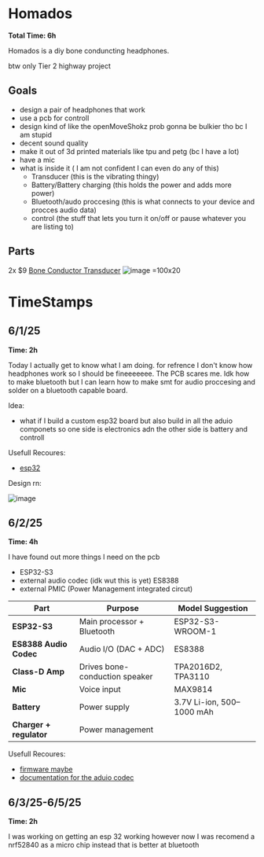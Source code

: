 # Homados

**Total Time: 6h**

Homados is a diy bone conduncting headphones.

btw only Tier 2 highway project

## Goals
- design a pair of headphones that work
- use a pcb for controll
- design kind of like the openMoveShokz prob gonna be bulkier tho bc I am stupid 
- decent sound quality
- make it out of 3d printed materials like tpu and petg (bc I have a lot)
- have a mic
- what is inside it ( I am not confident I can even do any of this)
  - Transducer (this is the vibrating thingy)
  - Battery/Battery charging (this holds the power and adds more power)
  - Bluetooth/audo proccesing (this is what connects to your device and procces audio data)
  - control (the stuff that lets you turn it on/off or pause whatever you are listing to)
   

## Parts
2x $9 [Bone Conductor Transducer](https://www.adafruit.com/product/1674)
![image =100x20](https://github.com/user-attachments/assets/da4ee40c-9477-4df4-a603-699cd772bdd5)
# TimeStamps
## 6/1/25
**Time: 2h**

Today I actually get to know what I am doing. for refrence I don't know how headphones work so I should be fineeeeeee. The PCB scares me. Idk how to make bluetooth but I can learn how to make smt for audio proccesing and solder on a bluetooth capable board.

Idea:
- what if I build a custom esp32 board but also build in all the aduio componets so one side is electronics adn the other side is battery and controll

Usefull Recoures:
- [esp32](https://www.instructables.com/Build-Custom-ESP32-Boards-From-Scratch-the-Complet/)

Design rn:

![image](https://github.com/user-attachments/assets/6af40c00-6c52-4318-9141-3cb27f87cc4b)

## 6/2/25
**Time: 4h**



I have found out more things I need on the pcb
- ESP32-S3
- external audio codec (idk wut this is yet) ES8388
- external PMIC (Power Management integrated circut)

| Part                        | Purpose                        | Model Suggestion                |
| --------------------------- | ------------------------------ | ------------------------------- |
| **ESP32-S3**                | Main processor + Bluetooth     | ESP32-S3-WROOM-1                |
| **ES8388 Audio Codec**      | Audio I/O (DAC + ADC)          | ES8388                          |
| **Class-D Amp**             | Drives bone-conduction speaker | TPA2016D2, TPA3110              |
| **Mic**                     | Voice input                    | MAX9814                         |
| **Battery**                 | Power supply                   | 3.7V Li-ion, 500–1000 mAh       |
| **Charger + regulator**     | Power management               |                                 |


Usefull Recoures:
- [firmware maybe](https://github.com/espressif/esp-adf)
- [documentation for the aduio codec](https://jlcpcb.com/api/file/downloadByFileSystemAccessId/8588881966884130816)

## 6/3/25-6/5/25
**Time: 2h**

I was working on getting an esp 32 working however now I was recomend a nrf52840 as a micro chip instead that is better at bluetooth


